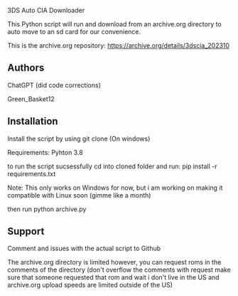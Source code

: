 
3DS Auto CIA Downloader

This Python script will run and download from an archive.org directory to auto move to an sd card for our convenience. 

This is the archive.org repository:
https://archive.org/details/3dscia_202310


## Authors

ChatGPT (did code corrections)

Green_Basket12

## Installation

Install the script by using git clone (On windows)

Requirements:
Pyhton 3.8

to run the script sucsessfully cd into cloned folder and run:
 pip install -r requirements.txt    


Note: This only works on Windows for now, but i am working on making it compatible with Linux soon (gimme like a month)

then run 
python archive.py
## Support

Comment and issues with the actual script to Github

The archive.org directory is limited however, you can request roms in the comments of the directory (don't overflow the comments with request make sure that someone requested that rom and wait i don't live in the US and archive.org upload speeds are limited outside of the US)
